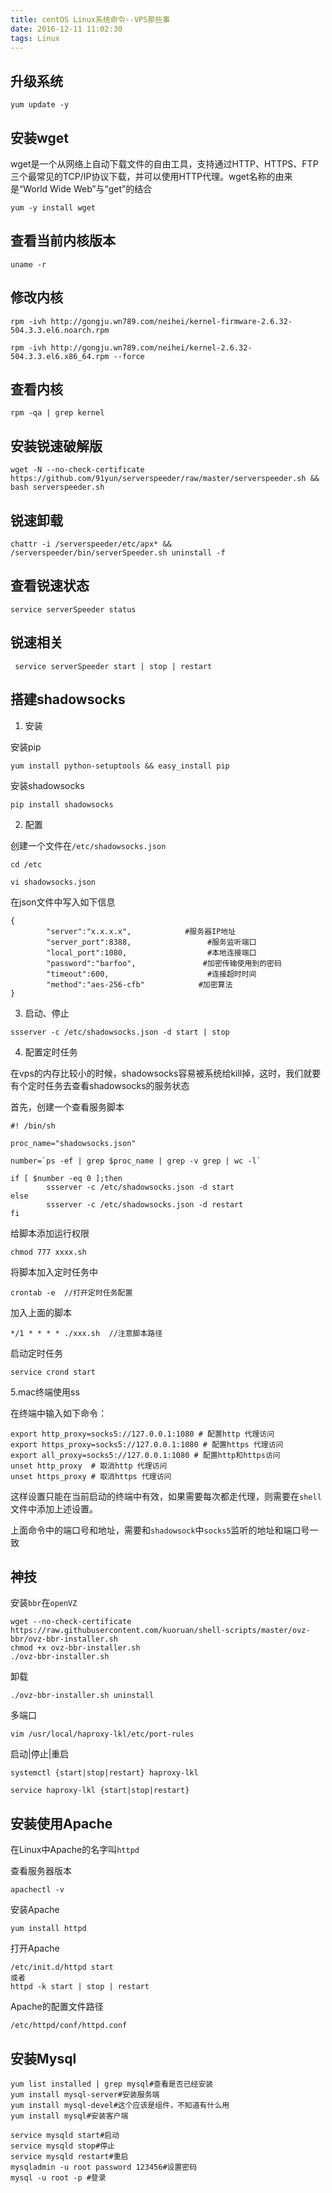 ```yaml
---
title: centOS Linux系统命令--VPS那些事
date: 2016-12-11 11:02:30
tags: Linux
---
```


## 升级系统 ##

```
yum update -y
```

## 安装wget ##
wget是一个从网络上自动下载文件的自由工具，支持通过HTTP、HTTPS、FTP三个最常见的TCP/IP协议下载，并可以使用HTTP代理。wget名称的由来是“World Wide Web”与“get”的结合

```
yum -y install wget
```

## 查看当前内核版本 ##
```
uname -r
```

<!----- more ----->

## 修改内核 ##
```
rpm -ivh http://gongju.wn789.com/neihei/kernel-firmware-2.6.32-504.3.3.el6.noarch.rpm
```

```
rpm -ivh http://gongju.wn789.com/neihei/kernel-2.6.32-504.3.3.el6.x86_64.rpm --force
```

## 查看内核 ##
```
rpm -qa | grep kernel
```

## 安装锐速破解版 ##
```
wget -N --no-check-certificate https://github.com/91yun/serverspeeder/raw/master/serverspeeder.sh && bash serverspeeder.sh
```

## 锐速卸载 ##
```
chattr -i /serverspeeder/etc/apx* && /serverspeeder/bin/serverSpeeder.sh uninstall -f
```

## 查看锐速状态 ##
```
service serverSpeeder status
```

## 锐速相关 ##
```
 service serverSpeeder start | stop | restart
```

## 搭建shadowsocks ##

1. 安装

安装pip

```
yum install python-setuptools && easy_install pip
```

安装shadowsocks

```
pip install shadowsocks
```

2. 配置

创建一个文件在`/etc/shadowsocks.json`

```
cd /etc

vi shadowsocks.json
```

在json文件中写入如下信息

```
{
        "server":"x.x.x.x",            #服务器IP地址
        "server_port":8388,                 #服务监听端口
        "local_port":1080,                  #本地连接端口
        "password":"barfoo",               #加密传输使用到的密码
        "timeout":600,                      #连接超时时间
        "method":"aes-256-cfb"            #加密算法
}
```

3. 启动、停止

```
ssserver -c /etc/shadowsocks.json -d start | stop
```

4. 配置定时任务

在vps的内存比较小的时候，shadowsocks容易被系统给kill掉，这时，我们就要有个定时任务去查看shadowsocks的服务状态

首先，创建一个查看服务脚本

```
#! /bin/sh

proc_name="shadowsocks.json"

number=`ps -ef | grep $proc_name | grep -v grep | wc -l`

if [ $number -eq 0 ];then
        ssserver -c /etc/shadowsocks.json -d start
else
        ssserver -c /etc/shadowsocks.json -d restart
fi
```

给脚本添加运行权限

```
chmod 777 xxxx.sh
```

将脚本加入定时任务中

```
crontab -e  //打开定时任务配置
```

加入上面的脚本

```
*/1 * * * * ./xxx.sh  //注意脚本路径

```

启动定时任务

```
service crond start
```

5.mac终端使用ss

在终端中输入如下命令：

```
export http_proxy=socks5://127.0.0.1:1080 # 配置http 代理访问
export https_proxy=socks5://127.0.0.1:1080 # 配置https 代理访问
export all_proxy=socks5://127.0.0.1:1080 # 配置http和https访问
unset http_proxy  # 取消http 代理访问
unset https_proxy # 取消https 代理访问
```

这样设置只能在当前启动的终端中有效，如果需要每次都走代理，则需要在`shell`文件中添加上述设置。

上面命令中的端口号和地址，需要和`shadowsock`中`socks5`监听的地址和端口号一致


## 神技 ##
安装`bbr`在`openVZ`

```
wget --no-check-certificate https://raw.githubusercontent.com/kuoruan/shell-scripts/master/ovz-bbr/ovz-bbr-installer.sh
chmod +x ovz-bbr-installer.sh
./ovz-bbr-installer.sh
```

卸载

```
./ovz-bbr-installer.sh uninstall
```

多端口

```
vim /usr/local/haproxy-lkl/etc/port-rules
```

启动|停止|重启

```
systemctl {start|stop|restart} haproxy-lkl

service haproxy-lkl {start|stop|restart}
```


## 安装使用Apache ##

在Linux中Apache的名字叫`httpd`

查看服务器版本

```
apachectl -v    
```

安装Apache

```
yum install httpd
```

打开Apache

```
/etc/init.d/httpd start
或者
httpd -k start | stop | restart
```

Apache的配置文件路径

```
/etc/httpd/conf/httpd.conf
```

## 安装Mysql ##

```
yum list installed | grep mysql#查看是否已经安装
yum install mysql-server#安装服务端
yum install mysql-devel#这个应该是组件，不知道有什么用
yum install mysql#安装客户端

service mysqld start#启动
service mysqld stop#停止
service mysqld restart#重启
mysqladmin -u root password 123456#设置密码
mysql -u root -p #登录
```
